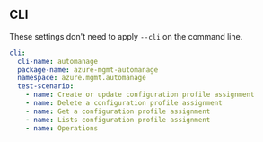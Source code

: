 ## CLI

These settings don't need to apply `--cli` on the command line.

``` yaml
cli:
  cli-name: automanage
  package-name: azure-mgmt-automanage
  namespace: azure.mgmt.automanage
  test-scenario:
    - name: Create or update configuration profile assignment
    - name: Delete a configuration profile assignment
    - name: Get a configuration profile assignment
    - name: Lists configuration profile assignment
    - name: Operations
```